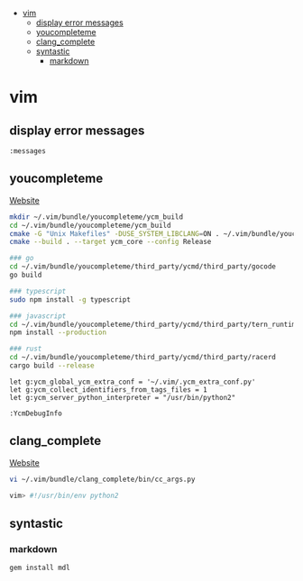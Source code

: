 <!-- toc -->
  * [vim](#vim)
    * [display error messages](#display-error-messages)
    * [youcompleteme](#youcompleteme)
    * [clang_complete](#clang_complete)
    * [syntastic](#syntastic)
      * [markdown](#markdown)
<!-- toc -->


# vim

## display error messages

```vim
:messages
```

## youcompleteme

[Website](https://valloric.github.io/YouCompleteMe/)

```bash
mkdir ~/.vim/bundle/youcompleteme/ycm_build
cd ~/.vim/bundle/youcompleteme/ycm_build
cmake -G "Unix Makefiles" -DUSE_SYSTEM_LIBCLANG=ON . ~/.vim/bundle/youcompleteme/third_party/ycmd/cpp
cmake --build . --target ycm_core --config Release

### go
cd ~/.vim/bundle/youcompleteme/third_party/ycmd/third_party/gocode
go build

### typescript
sudo npm install -g typescript

### javascript
cd ~/.vim/bundle/youcompleteme/third_party/ycmd/third_party/tern_runtime
npm install --production

### rust
cd ~/.vim/bundle/youcompleteme/third_party/ycmd/third_party/racerd
cargo build --release
```

```vim
let g:ycm_global_ycm_extra_conf = '~/.vim/.ycm_extra_conf.py'
let g:ycm_collect_identifiers_from_tags_files = 1
let g:ycm_server_python_interpreter = "/usr/bin/python2"
```

```vim
:YcmDebugInfo
```

## clang_complete

[Website](https://github.com/rip-rip/clang_complete)

```bash
vi ~/.vim/bundle/clang_complete/bin/cc_args.py

vim> #!/usr/bin/env python2
```

## syntastic

### markdown

[markdownlint]: https://github.com/markdownlint/markdownlint

```bash
gem install mdl
```
